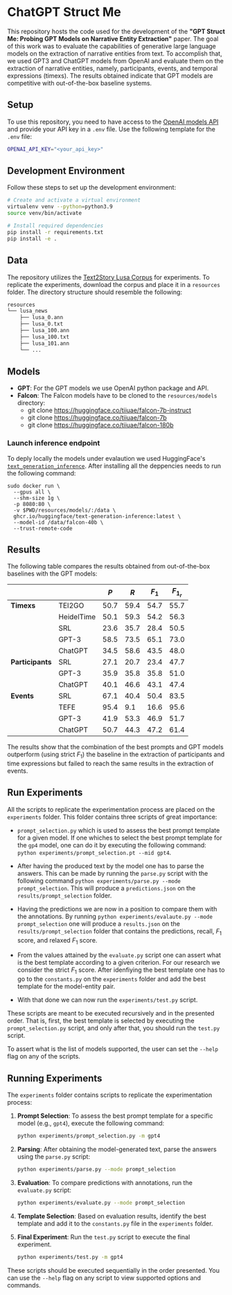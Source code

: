 # ChatGPT Struct Me

This repository hosts the code used for the development of the **"GPT Struct Me: Probing GPT Models on Narrative Entity Extraction"** paper. The goal of this work was to evaluate the capabilities of generative large language models on the extraction of narrative entities from text. To accomplish that, we used GPT3 and ChatGPT models from OpenAI and evaluate them on the extraction of narrative entities, namely, participants, events, and temporal expressions (timexs). The results obtained indicate that GPT models are competitive with out-of-the-box baseline systems.

## Setup

To use this repository, you need to have access to the [OpenAI models API](https://platform.openai.com/docs/introduction) and provide your API key in a `.env` file. Use the following template for the `.env` file:

```sh
OPENAI_API_KEY="<your_api_key>"
```

## Development Environment

Follow these steps to set up the development environment:

```sh
# Create and activate a virtual environment
virtualenv venv --python=python3.9
source venv/bin/activate

# Install required dependencies
pip install -r requirements.txt
pip install -e .
```

## Data

The repository utilizes the [Text2Story Lusa Corpus](https://rdm.inesctec.pt/dataset/cs-2023-018) for experiments. To replicate the experiments, download the corpus and place it in a `resources` folder. The directory structure should resemble the following:

```sh
resources
└── lusa_news
    ├── lusa_0.ann
    ├── lusa_0.txt
    ├── lusa_100.ann
    ├── lusa_100.txt
    ├── lusa_101.ann
    └── ...
```

## Models

- **GPT**: For the GPT models we use OpenAI python package and API.
- **Falcon**: The Falcon models have to be cloned to the `resources/models` directory:
  - git clone https://huggingface.co/tiiuae/falcon-7b-instruct
  - git clone https://huggingface.co/tiiuae/falcon-7b
  - git clone https://huggingface.co/tiiuae/falcon-180b

### Launch inference endpoint

To deply locally the models under evalaution we used HuggingFace's [`text_generation_inference`](https://github.com/huggingface/text-generation-inference). After installing all the deppencies needs to run the following command:

```shell
sudo docker run \
  --gpus all \
  --shm-size 1g \
  -p 8080:80 \
  -v $PWD/resources/models/:/data \
  ghcr.io/huggingface/text-generation-inference:latest \
  --model-id /data/falcon-40b \
  --trust-remote-code 
```

## Results

The following table compares the results obtained from out-of-the-box baselines with the GPT models:

|                   |             |  $P$  |  $R$  | $F_{1}$ | $F_{1_{r}}$ |
|-------------------|-------------|-------|-------|---------|-------------|
| **Timexs**        | TEI2GO      | 50.7  | 59.4  |   54.7  |     55.7    |
|                   | HeidelTime  | 50.1  | 59.3  |   54.2  |     56.3    |
|                   | SRL         | 23.6  | 35.7  |   28.4  |     50.5    |
|                   | GPT-3       | 58.5  | 73.5  |   65.1  |     73.0    |
|                   | ChatGPT     | 34.5  | 58.6  |   43.5  |     48.0    |
| **Participants**  | SRL         | 27.1  | 20.7  |   23.4  |     47.7    |
|                   | GPT-3       | 35.9  | 35.8  |   35.8  |     51.0    |
|                   | ChatGPT     | 40.1  | 46.6  |   43.1  |     47.4    |
| **Events**        | SRL         | 67.1  | 40.4  |   50.4  |     83.5    |
|                   | TEFE        | 95.4  | 9.1   |   16.6  |     95.6    |
|                   | GPT-3       | 41.9  | 53.3  |   46.9  |     51.7    |
|                   | ChatGPT     | 50.7  | 44.3  |   47.2  |     61.4    |

The results show that the combination of the best prompts and GPT models outperform (using strict $F_1$) the baseline in the extraction of participants and time expressions but failed to reach the same results in the extraction of events.

## Run Experiments

All the scripts to replicate the experimentation process are placed on the `experiments` folder. This folder contains three scripts of great importance: 

- `prompt_selection.py` which is used to assess the best prompt template for a given model. If one whiches to select the best prompt template for the `gp4` model, one can do it by executing the following command:  `python experiments/prompt_selection.pt --mid gpt4`.

- After having the produced text by the model one has to parse the answers. This can be made by running the `parse.py` script with the following command `python experiments/parse.py --mode prompt_selection`. This will produce a `predictions.json` on the `results/prompt_selection` folder.

- Having the predictions we are now in a position to compare them with the annotations. By running `python experiments/evalaute.py --mode prompt_selection` one will produce a `results.json` on the `results/prompt_selection` folder that contains the predictions, recall, $F_1$ score, and relaxed $F_1$ score.

- From the values attained by the `evaluate.py` script one can assert what is the best template according to a given criterion. For our research we consider the strict $F_1$ score. After idenfiying the best template one has to go to the `constants.py` on the `experiments` folder and add the best template for the model-entity pair. 

- With that done we can now run the `experiments/test.py` script.
  
These scripts are meant to be executed recursively and in the presented order. That is, first, the best template is selected by executing the `prompt_selection.py` script, and only after that, you should run the `test.py` script.

To assert what is the list of models supported, the user can set the `--help` flag on any of the scripts.

## Running Experiments

The `experiments` folder contains scripts to replicate the experimentation process:

1. **Prompt Selection**: To assess the best prompt template for a specific model (e.g., `gpt4`), execute the following command:
   ```sh
   python experiments/prompt_selection.py -m gpt4
   ```

2. **Parsing**: After obtaining the model-generated text, parse the answers using the `parse.py` script:
   ```sh
   python experiments/parse.py --mode prompt_selection
   ```

3. **Evaluation**: To compare predictions with annotations, run the `evaluate.py` script:
   ```sh
   python experiments/evaluate.py --mode prompt_selection
   ```

4. **Template Selection**: Based on evaluation results, identify the best template and add it to the `constants.py` file in the `experiments` folder.

5. **Final Experiment**: Run the `test.py` script to execute the final experiment.
   ```sh
   python experiments/test.py -m gpt4
   ```
   
These scripts should be executed sequentially in the order presented. You can use the `--help` flag on any script to view supported options and commands.
